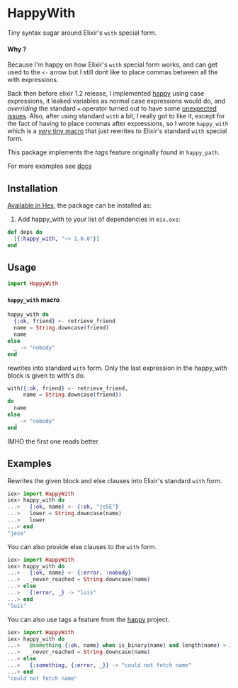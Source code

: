 # HappyWith

Tiny syntax sugar around Elixir's `with` special form.

#### Why ?

Because I'm happy on how Elixir's `with` special form works, 
and can get used to the `<-` arrow but I still dont like to
place commas between all the with expressions. 

Back then before elixir 1.2 release, I implemented [happy](http://github.com/vic/happy) using case
expressions, it leaked variables as normal case expressions would do, and _overriding_ the standard
`=` operator turned out to have some [unexpected](https://github.com/vic/happy/issues/7) [issues](https://github.com/vic/happy/issues/8). Also, after using standard `with` a bit, I
really got to like it, except for the fact of having to place commas after expressions, so I wrote
`happy_with` which is a [*very* tiny macro](https://github.com/vic/happy_with/blob/master/lib/happy_with.ex#L42) that just rewrites to Elixir's standard `with` special form.

This package implements the *tags* feature originally found in `happy_path`.

For more examples see [docs](https://hexdocs.pm/happy_with/HappyWith.html#happy_with/1)

## Installation

[Available in Hex](https://hex.pm/packages/happy_with), the package can be installed as:

  1. Add happy_with to your list of dependencies in `mix.exs`:

```elixir
def deps do
  [{:happy_with, "~> 1.0.0"}]
end
```
        
## Usage

```elixir
import HappyWith
```

#### `happy_with` macro

```elixir
happy_with do
  {:ok, friend} <- retrieve_friend
  name = String.downcase(friend)
  name
else
  _ -> "nobody"
end
```

rewrites into standard `with` form.
Only the last expression in the happy_with block is given to with's do.

```elixir
with({:ok, friend} <- retrieve_friend,
     name = String.downcase(friend))
do
  name
else
  _ -> "nobody"
end
```

IMHO the first one reads better.


## Examples

Rewrites the given block and else clauses into Elixir's standard `with` form.

```elixir
iex> import HappyWith
iex> happy_with do
...>   {:ok, name} <- {:ok, "joSE"}
...>   lower = String.downcase(name)
...>   lower
...> end
"jose"
```

You can also provide else clauses to the `with` form.

```elixir
iex> import HappyWith
iex> happy_with do
...>   {:ok, name} <- {:error, :nobody}
...>   _never_reached = String.downcase(name)
...> else
...>   {:error, _} -> "luis"
...> end
"luis"
```

You can also use tags a feature from the [happy](http://github.com/vic/happy) project.

```elixir
iex> import HappyWith
iex> happy_with do
...>   @something {:ok, name} when is_binary(name) and length(name) > 3 <- {:error, :nobody}
...>   _never_reached = String.downcase(name)
...> else
...>   {:something, {:error, _}} -> "could not fetch name"
...> end
"could not fetch name"
```
